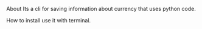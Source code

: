 About
Its a cli for saving information about currency that uses python code.

How to install
use it with terminal.

